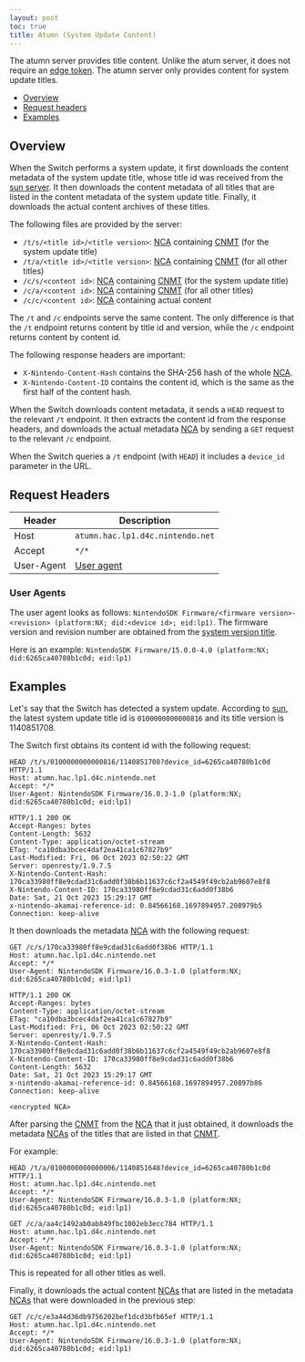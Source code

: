 ```yaml
---
layout: post
toc: true
title: Atumn (System Update Content)
---
```


The atumn server provides title content. Unlike the atum server, it does not require an [edge token](/docs/switch/dauth). The atumn server only provides content for system update titles.

* [Overview](#overview)
* [Request headers](#request-headers)
* [Examples](#examples)

## Overview

When the Switch performs a system update, it first downloads the content metadata of the system update title, whose title id was received from the [sun server](/docs/switch/sun). It then downloads the content metadata of all titles that are listed in the content metadata of the system update title. Finally, it downloads the actual content archives of these titles.

The following files are provided by the server:

* `/t/s/<title id>/<title version>`: [NCA] containing [CNMT] (for the system update title)
* `/t/a/<title id>/<title version>`: [NCA] containing [CNMT] (for all other titles)
* `/c/s/<content id>`: [NCA] containing [CNMT] (for the system update title)
* `/c/a/<content id>`: [NCA] containing [CNMT] (for all other titles)
* `/c/c/<content id>`: [NCA] containing actual content

The `/t` and `/c` endpoints serve the same content. The only difference is that the `/t` endpoint returns content by title id and version, while the `/c` endpoint returns content by content id.

The following response headers are important:
* `X-Nintendo-Content-Hash` contains the SHA-256 hash of the whole [NCA].
* `X-Nintendo-Content-ID` contains the content id, which is the same as the first half of the content hash.

When the Switch downloads content metadata, it sends a `HEAD` request to the relevant `/t` endpoint. It then extracts the content id from the response headers, and downloads the actual metadata [NCA] by sending a `GET` request to the relevant `/c` endpoint.

When the Switch queries a `/t` endpoint (with `HEAD`) it includes a `device_id` parameter in the URL.

## Request Headers

| Header     | Description                      |
| ---------- | -------------------------------- |
| Host       | `atumn.hac.lp1.d4c.nintendo.net` |
| Accept     | `*/*`                            |
| User-Agent | [User agent](#user-agents)       |

### User Agents
The user agent looks as follows: `NintendoSDK Firmware/<firmware version>-<revision> (platform:NX; did:<device id>; eid:lp1)`. The firmware version and revision number are obtained from the [system version title](https://switchbrew.org/wiki/System_Version_Title).

Here is an example: `NintendoSDK Firmware/15.0.0-4.0 (platform:NX; did:6265ca40780b1c0d; eid:lp1)`

## Examples
Let's say that the Switch has detected a system update. According to [sun](/docs/switch/sun), the latest system update title id is `0100000000000816` and its title version is 1140851708.

The Switch first obtains its content id with the following request:

```
HEAD /t/s/0100000000000816/1140851708?device_id=6265ca40780b1c0d HTTP/1.1
Host: atumn.hac.lp1.d4c.nintendo.net
Accept: */*
User-Agent: NintendoSDK Firmware/16.0.3-1.0 (platform:NX; did:6265ca40780b1c0d; eid:lp1)
```

```
HTTP/1.1 200 OK
Accept-Ranges: bytes
Content-Length: 5632
Content-Type: application/octet-stream
ETag: "ca10dba3bcec4daf2ea41ca1c67827b9"
Last-Modified: Fri, 06 Oct 2023 02:50:22 GMT
Server: openresty/1.9.7.5
X-Nintendo-Content-Hash: 170ca33980ff8e9cdad31c6add0f38b6b11637c6cf2a4549f49cb2ab9607e8f8
X-Nintendo-Content-ID: 170ca33980ff8e9cdad31c6add0f38b6
Date: Sat, 21 Oct 2023 15:29:17 GMT
x-nintendo-akamai-reference-id: 0.84566168.1697894957.208979b5
Connection: keep-alive
```

It then downloads the metadata [NCA] with the following request:

```
GET /c/s/170ca33980ff8e9cdad31c6add0f38b6 HTTP/1.1
Host: atumn.hac.lp1.d4c.nintendo.net
Accept: */*
User-Agent: NintendoSDK Firmware/16.0.3-1.0 (platform:NX; did:6265ca40780b1c0d; eid:lp1)
```

```
HTTP/1.1 200 OK
Accept-Ranges: bytes
Content-Type: application/octet-stream
ETag: "ca10dba3bcec4daf2ea41ca1c67827b9"
Last-Modified: Fri, 06 Oct 2023 02:50:22 GMT
Server: openresty/1.9.7.5
X-Nintendo-Content-Hash: 170ca33980ff8e9cdad31c6add0f38b6b11637c6cf2a4549f49cb2ab9607e8f8
X-Nintendo-Content-ID: 170ca33980ff8e9cdad31c6add0f38b6
Content-Length: 5632
Date: Sat, 21 Oct 2023 15:29:17 GMT
x-nintendo-akamai-reference-id: 0.84566168.1697894957.20897b86
Connection: keep-alive

<encrypted NCA>
```

After parsing the [CNMT] from the [NCA] that it just obtained, it downloads the metadata [NCAs] of the titles that are listed in that [CNMT].

For example:

```
HEAD /t/a/0100000000000006/1140851648?device_id=6265ca40780b1c0d HTTP/1.1
Host: atumn.hac.lp1.d4c.nintendo.net
Accept: */*
User-Agent: NintendoSDK Firmware/16.0.3-1.0 (platform:NX; did:6265ca40780b1c0d; eid:lp1)
```

```
GET /c/a/aa4c1492ab0ab849fbc1002eb3ecc784 HTTP/1.1
Host: atumn.hac.lp1.d4c.nintendo.net
Accept: */*
User-Agent: NintendoSDK Firmware/16.0.3-1.0 (platform:NX; did:6265ca40780b1c0d; eid:lp1)
```

This is repeated for all other titles as well.

Finally, it downloads the actual content [NCAs] that are listed in the metadata [NCAs] that were downloaded in the previous step:

```
GET /c/c/e3a44d36db9756202bef1dcd3bfb65ef HTTP/1.1
Host: atumn.hac.lp1.d4c.nintendo.net
Accept: */*
User-Agent: NintendoSDK Firmware/16.0.3-1.0 (platform:NX; did:6265ca40780b1c0d; eid:lp1)
```

[CNMT]: https://switchbrew.org/wiki/CNMT
[NCA]: https://switchbrew.org/wiki/NCA
[NCAs]: https://switchbrew.org/wiki/NCA
